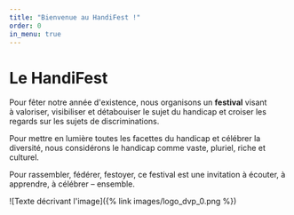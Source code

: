 ```yaml
---
title: "Bienvenue au HandiFest !"
order: 0
in_menu: true
---
```

# Le HandiFest

Pour fêter notre année d'existence, nous organisons un **festival** visant à valoriser, visibiliser et détabouiser le sujet du handicap et croiser les regards sur les sujets de discriminations.

Pour mettre en lumière toutes les facettes du handicap et célébrer la diversité, nous considérons le handicap comme vaste, pluriel, riche et culturel.

Pour rassembler, fédérer, festoyer, ce festival est une invitation à écouter, à apprendre, à célébrer – ensemble. 

![Texte décrivant l'image]({% link images/logo_dvp_0.png %}) 